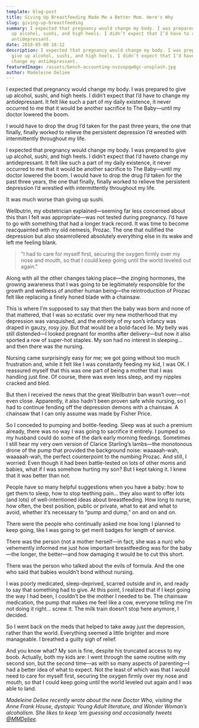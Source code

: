 ```yaml
---
template: blog-post
title: Giving Up Breastfeeding Made Me a Better Mom. Here's Why
slug: giving-up-breastfeeding
summary: I expected that pregnancy would change my body. I was prepared to give
  up alcohol, sushi, and high heels. I didn’t expect that I’d have to change my
  antidepressant.
date: 2018-05-08 16:12
description: I expected that pregnancy would change my body. I was prepared to
  give up alcohol, sushi, and high heels. I didn’t expect that I’d have to
  change my antidepressant.
featuredImage: /assets/bench-accounting-nvzvopqw0gc-unsplash.jpg
author: Madeleine Deliee
---
```

I expected that pregnancy would change my body. I was prepared to give up alcohol, sushi, and high heels. I didn’t expect that I’d have to change my antidepressant. It felt like such a part of my daily existence, it never occurred to me that it would be another sacrifice to The Baby—until my doctor lowered the boom. 

I would have to drop the drug I’d taken for the past three years, the one that finally, finally worked to relieve the persistent depression I’d wrestled with intermittently throughout my life.

I expected that pregnancy would change my body. I was prepared to give up alcohol, sushi, and high heels. I didn’t expect that I’d haveto change my antidepressant. It felt like such a part of my daily existence, it never occurred to me that it would be another sacrifice to The Baby—until my doctor lowered the boom. I would have to drop the drug I’d taken for the past three years, the one that finally, finally worked to relieve the persistent depression I’d wrestled with intermittently throughout my life.

It was much worse than giving up sushi.

Wellbutrin, my obstetrician explained—seeming far less concerned about this than I felt was appropriate—was not tested during pregnancy. I’d have to go with something that had a longer track record. It was time to become reacquainted with my old nemesis, Prozac. The one that nullified the depression but also steamrollered absolutely everything else in its wake and left me feeling blank.

> "I had to care for myself first, securing the oxygen firmly over my nose and mouth, so that I could keep going until the world leveled out again."

Along with all the other changes taking place—the zinging hormones, the growing awareness that I was going to be legitimately responsible for the growth and wellness of another human being—the reintroduction of Prozac felt like replacing a finely honed blade with a chainsaw.

This is where I’m supposed to say that then the baby was born and none of that mattered, that I was so ecstatic over my new motherhood that my depression was vanquished, and the entirety of my son’s infancy was draped in gauzy, rosy joy. But that would be a bold-faced lie. My belly was still distended—I looked pregnant for months after delivery—but now it also sported a row of super-hot staples. My son had no interest in sleeping… and then there was the nursing.

Nursing came surprisingly easy for me; we got going without too much frustration and, while it felt like I was constantly feeding my kid, I was OK. I reassured myself that this was one part of being a mother that I was handling just fine. Of course, there was even less sleep, and my nipples cracked and bled.

But then I received the news that the great Wellbutrin ban wasn’t over—not even close. Apparently, it also hadn’t been proven safe while nursing, so I had to continue fending off the depression demons with a chainsaw. A chainsaw that I can only assume was made by Fisher Price.

So I conceded to pumping and bottle-feeding. Sleep was at such a premium already, there was no way I was going to sacrifice it entirely. I pumped so my husband could do some of the dark early morning feedings. Sometimes I still hear my very own version of Clarice Starling’s lambs—the monotonous drone of the pump that provided the background noise: waaaaah-wah, waaaaah-wah, the perfect counterpoint to the numbing Prozac. And still, I worried: Even though it had been battle-tested on lots of other moms and babies, what if I was somehow hurting my son? But I kept taking it. I knew that it was better than not.

People have so many helpful suggestions when you have a baby: how to get them to sleep, how to stop teething pain… they also want to offer lots (and lots) of well-intentioned ideas about breastfeeding. How long to nurse, how often, the best position, public or private, what to eat and what to avoid, whether it’s necessary to “pump and dump,” on and on and on.

There were the people who continually asked me how long I planned to keep going, like I was going to get merit badges for length of service.

There was the person (not a mother herself—in fact, she was a nun) who vehemently informed me just how important breastfeeding was for the baby—the longer, the better—and how damaging it would be to cut this short.

There was the person who talked about the evils of formula. And the one who said that babies wouldn’t bond without nursing.

I was poorly medicated, sleep-deprived, scarred outside and in, and ready to say that something had to give. At this point, I realized that if I kept going the way I had been, I couldn’t be the mother I needed to be. The chainsaw medication, the pump that makes me feel like a cow, everyone telling me I’m not doing it right… screw it. The milk train doesn’t stop here anymore, I decided.

So I went back on the meds that helped to take away just the depression, rather than the world. Everything seemed a little brighter and more manageable. I breathed a guilty sigh of relief.

And you know what? My son is fine, despite his truncated access to my boob. Actually, both my kids are: I went through the same routine with my second son, but the second time—as with so many aspects of parenting—I had a better idea of what to expect. Not the least of which was that I would need to care for myself first, securing the oxygen firmly over my nose and mouth, so that I could keep going until the world leveled out again and I was able to land.

*Madeleine Deliee recently wrote about the new Doctor Who, visiting the Anne Frank House, dystopic Young Adult literature, and Wonder Woman’s alcoholism. She likes to keep ’em guessing and occasionally tweets [@MMDeliee](https://twitter.com/mmdeliee?lang=en).*